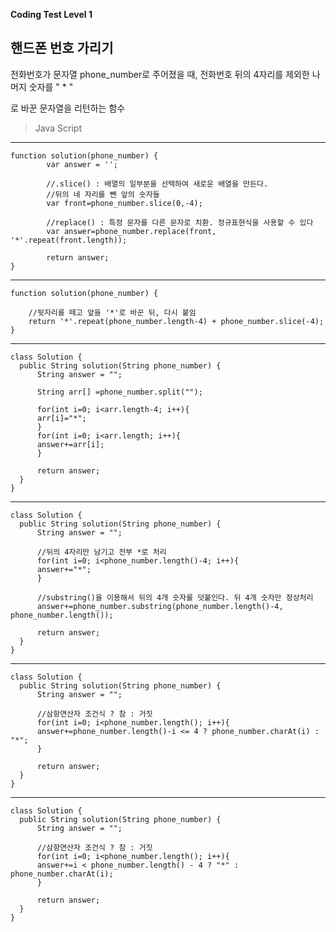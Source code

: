 __Coding Test Level 1__

## 핸드폰 번호 가리기

전화번호가 문자열 phone_number로 주어졌을 때, 전화번호 뒤의 4자리를 제외한 나머지 숫자를 " * "

로 바꾼 문자열을 리턴하는 함수


> Java Script
---

	function solution(phone_number) {
			var answer = '';

			//.slice() : 배열의 일부분을 선택하여 새로운 배열을 만든다.
			//뒤의 네 자리를 뺀 앞의 숫자들
			var front=phone_number.slice(0,-4);

			//replace() : 특정 문자를 다른 문자로 치환. 정규표현식을 사용할 수 있다
			var answer=phone_number.replace(front, '*'.repeat(front.length));

			return answer;
	}

---

	function solution(phone_number) {
		
	    //뒷자리를 떼고 앞을 '*'로 바꾼 뒤, 다시 붙임
	    return '*'.repeat(phone_number.length-4) + phone_number.slice(-4);
	}

---
	class Solution {
	  public String solution(String phone_number) {
	      String answer = "";

	      String arr[] =phone_number.split("");

	      for(int i=0; i<arr.length-4; i++){
		  arr[i]="*";
	      }
	      for(int i=0; i<arr.length; i++){
		  answer+=arr[i];
	      }

	      return answer;
	  }
	}

---

	class Solution {
	  public String solution(String phone_number) {
	      String answer = "";

	      //뒤의 4자리만 남기고 전부 *로 처리
	      for(int i=0; i<phone_number.length()-4; i++){
		  answer+="*";
	      }

	      //substring()을 이용해서 뒤의 4개 숫자를 덧붙인다. 뒤 4개 숫자만 정상처리
	      answer+=phone_number.substring(phone_number.length()-4, phone_number.length());

	      return answer;
	  }
	}

---

	class Solution {
	  public String solution(String phone_number) {
	      String answer = "";

	      //삼항연산자 조건식 ? 참 : 거짓
	      for(int i=0; i<phone_number.length(); i++){
		  answer+=phone_number.length()-i <= 4 ? phone_number.charAt(i) : "*";
	      }

	      return answer;
	  }
	}

---

	class Solution {
	  public String solution(String phone_number) {
	      String answer = "";

	      //삼항연산자 조건식 ? 참 : 거짓
	      for(int i=0; i<phone_number.length(); i++){
		  answer+=i < phone_number.length() - 4 ? "*" : phone_number.charAt(i);
	      }

	      return answer;
	  }
	}
